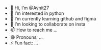 - 👋 Hi, I’m @Avnit27
- 👀 I’m interested in python 
- 🌱 I’m currently learning github and figma
- 💞️ I’m looking to collaborate on insta
- 📫 How to reach me ...
- 😄 Pronouns: ...
- ⚡ Fun fact: ...

<!---
Avnit27/Avnit27 is a ✨ special ✨ repository because its `README.md` (this file) appears on your GitHub profile.
You can click the Preview link to take a look at your changes.
--->

